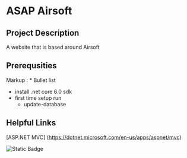 # **ASAP Airsoft**

## **Project Description**
A website that is based around Airsoft

## **Prerequsities**
Markup : * Bullet list
  * install .net core 6.0 sdk
  * first time setup run
    * update-database
    

## **Helpful Links**
[ASP.NET MVC] (https://dotnet.microsoft.com/en-us/apps/aspnet/mvc)

![Static Badge](https://img.shields.io/badge/power_by-ASP.NET_MVC-blue)
